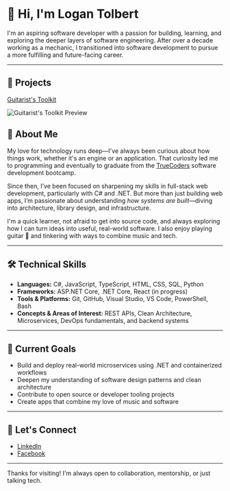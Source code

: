 # 👋 Hi, I'm Logan Tolbert

I'm an aspiring software developer with a passion for building, learning, and exploring the deeper layers of software engineering. After over a decade working as a mechanic, I transitioned into software development to pursue a more fulfilling and future-facing career.

---
## 🌟 Projects
[Guitarist's Toolkit](https://github.com/logan-tolbert/GuitaristsToolkit)

![Guitarist's Toolkit Preview](https://github.com/logan-tolbert/dev-space/blob/main/demos/gtk-preview.gif)

## 🚀 About Me

My love for technology runs deep—I've always been curious about how things work, whether it's an engine or an application. That curiosity led me to programming and eventually to graduate from the [TrueCoders](https://truecoders.io) software development bootcamp.

Since then, I’ve been focused on sharpening my skills in full-stack web development, particularly with C# and .NET. But more than just building web apps, I’m passionate about understanding *how systems are built*—diving into architecture, library design, and infrastructure.

I'm a quick learner, not afraid to get into source code, and always exploring how I can turn ideas into useful, real-world software. I also enjoy playing guitar 🎸 and tinkering with ways to combine music and tech.

---

## 🛠️ Technical Skills

- **Languages:** C#, JavaScript, TypeScript, HTML, CSS, SQL, Python  
- **Frameworks:** ASP.NET Core, .NET Core, React (in progress)  
- **Tools & Platforms:** Git, GitHub, Visual Studio, VS Code, PowerShell, Bash  
- **Concepts & Areas of Interest:** REST APIs, Clean Architecture, Microservices, DevOps fundamentals, and backend systems

---

## 🔭 Current Goals

- Build and deploy real-world microservices using .NET and containerized workflows  
- Deepen my understanding of software design patterns and clean architecture  
- Contribute to open source or developer tooling projects  
- Create apps that combine my love of music and software  

---

## 🤝 Let's Connect

- [LinkedIn](https://linkedin.com/in/logan-tolbert)
- [Facebook](https://www.facebook.com/lodev205)

---

Thanks for visiting! I'm always open to collaboration, mentorship, or just talking tech.

<!--

**logan-tolbert/logan-tolbert** is a ✨ _special_ ✨ repository because its `README.md` (this file) appears on your GitHub profile.

Here are some ideas to get you started:

- 🔭 I’m currently working on ...
- 🌱 I’m currently learning ...
- 👯 I’m looking to collaborate on ...
- 🤔 I’m looking for help with ...
- 💬 Ask me about ...
- 📫 How to reach me: ...
- 😄 Pronouns: ...
- ⚡ Fun fact: ...
-->
